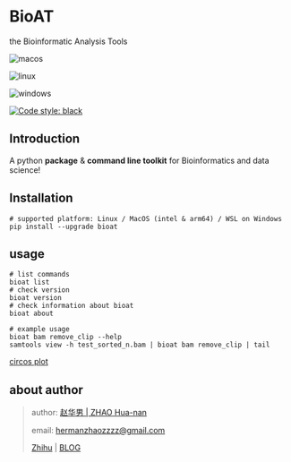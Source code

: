 # BioAT
the Bioinformatic Analysis Tools

![macos](https://github.com/hermanzhaozzzz/bioat/actions/workflows/macos.yml/badge.svg)

![linux](https://github.com/hermanzhaozzzz/bioat/actions/workflows/linux.yml/badge.svg)

![windows](https://github.com/hermanzhaozzzz/bioat/actions/workflows/windows.yml/badge.svg)

[![Code style: black](https://img.shields.io/badge/code%20style-black-000000.svg)](https://github.com/psf/black)

## Introduction
A python **package** & **command line toolkit** for Bioinformatics and data science!

## Installation
```shell
# supported platform: Linux / MacOS (intel & arm64) / WSL on Windows
pip install --upgrade bioat
```


## usage
```shell
# list commands
bioat list
# check version
bioat version
# check information about bioat
bioat about

# example usage
bioat bam remove_clip --help
samtools view -h test_sorted_n.bam | bioat bam remove_clip | tail
```
[circos plot](docs/demo_circos-plot.ipynb)

## about author

> author: [赵华男 | ZHAO Hua-nan](https://scholar.google.com/citations?user=ojSVoWQAAAAJ&hl=en)
>
> email: hermanzhaozzzz@gmail.com
>
> [Zhihu](https://www.zhihu.com/people/hymanzhaozzzz) | [BLOG](http://zhaohuanan.cc)